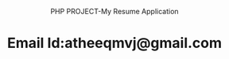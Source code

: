 <p align="center">PHP PROJECT-My Resume Application</a></p>
<h1 align="center">Email Id:atheeqmvj@gmail.com</p>
